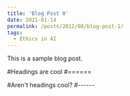 ```yaml
---
title: 'Blog Post 0'
date: 2021-01-14
permalink: /posts/2012/08/blog-post-1/
tags:
  - Ethics in AI
---
```


This is a sample blog post.

#Headings are cool
#======

#Aren't headings cool?
#------